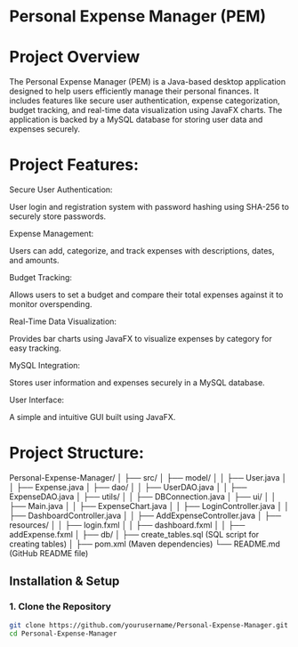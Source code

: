 # Personal Expense Manager (PEM)

# Project Overview
The Personal Expense Manager (PEM) is a Java-based desktop application designed to help users efficiently manage their personal finances. It includes features like secure user authentication, expense categorization, budget tracking, and real-time data visualization using JavaFX charts. The application is backed by a MySQL database for storing user data and expenses securely.

# Project Features:

Secure User Authentication:

User login and registration system with password hashing using SHA-256 to securely store passwords.

Expense Management:

Users can add, categorize, and track expenses with descriptions, dates, and amounts.

Budget Tracking:

Allows users to set a budget and compare their total expenses against it to monitor overspending.

Real-Time Data Visualization:

Provides bar charts using JavaFX to visualize expenses by category for easy tracking.

MySQL Integration:

Stores user information and expenses securely in a MySQL database.

User Interface:

A simple and intuitive GUI built using JavaFX.

# Project Structure:


Personal-Expense-Manager/
│
├── src/
│   ├── model/
│   │   ├── User.java
│   │   ├── Expense.java
│   ├── dao/
│   │   ├── UserDAO.java
│   │   ├── ExpenseDAO.java
│   ├── utils/
│   │   ├── DBConnection.java
│   ├── ui/
│   │   ├── Main.java
│   │   ├── ExpenseChart.java
│   │   ├── LoginController.java
│   │   ├── DashboardController.java
│   │   ├── AddExpenseController.java
│   ├── resources/
│   │   ├── login.fxml
│   │   ├── dashboard.fxml
│   │   ├── addExpense.fxml
│
├── db/
│   ├── create_tables.sql  (SQL script for creating tables)
│
├── pom.xml  (Maven dependencies)
└── README.md  (GitHub README file)


## Installation & Setup

### 1. Clone the Repository
```bash
git clone https://github.com/yourusername/Personal-Expense-Manager.git
cd Personal-Expense-Manager
